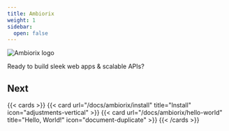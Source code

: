 ```yaml
---
title: Ambiorix
weight: 1
sidebar:
  open: false
---
```


![Ambiorix logo](ambiorix.png)

Ready to build sleek web apps & scalable APIs?

## Next

{{< cards >}}
  {{< card url="/docs/ambiorix/install" title="Install" icon="adjustments-vertical" >}}
  {{< card url="/docs/ambiorix/hello-world" title="Hello, World!" icon="document-duplicate" >}}
{{< /cards >}}
